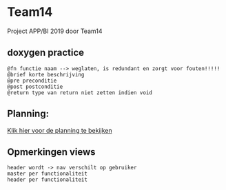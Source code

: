 # Team14
Project APP/BI 2019 door Team14
## doxygen practice
    @fn functie naam --> weglaten, is redundant en zorgt voor fouten!!!!!
    @brief korte beschrijving
    @pre preconditie
    @post postconditie
    @return type van return niet zetten indien void
## Planning:
[Klik hier voor de planning te bekijken](https://drive.google.com/open?id=1V39BT_nt8qZtyv9G9MRxRpjLqUpamIHJ)
    
## Opmerkingen views
    header wordt -> nav verschilt op gebruiker
    master per functionaliteit
    header per functionaliteit 
    
